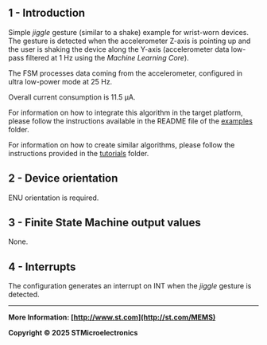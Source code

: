 ## 1 - Introduction

Simple *jiggle* gesture (similar to a shake) example for wrist-worn devices. The gesture is detected when the accelerometer Z-axis is pointing up and the user is shaking the device along the Y-axis (accelerometer data low-pass filtered at 1 Hz using the *Machine Learning Core*).

The FSM processes data coming from the accelerometer, configured in ultra low-power mode at 25 Hz.

Overall current consumption is 11.5 µA.

For information on how to integrate this algorithm in the target platform, please follow the instructions available in the README file of the [examples](../../../examples) folder.

For information on how to create similar algorithms, please follow the instructions provided in the [tutorials](../../../tutorials) folder.

## 2 - Device orientation

ENU orientation is required.

## 3 - Finite State Machine output values

None.

## 4 - Interrupts

The configuration generates an interrupt on INT when the *jiggle* gesture is detected.

------

**More Information: [http://www.st.com](http://st.com/MEMS)**

**Copyright © 2025 STMicroelectronics**